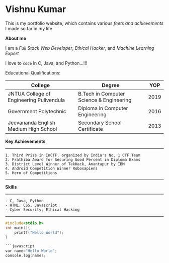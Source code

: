 # Vishnu Kumar

This is my portfolio website, which contains various *feets and achievements* I made so far in my life

**About me**

I am a *Full Stack Web Developer*, *Ethical Hacker*, and *Machine Learning Expert*

I love to ```code``` in C, Java, and Python...!!!


Educational Qualifications:

|College|Degree|YOP|
|---|---|---|
|JNTUA College of Engineering Pulivendula| B.Tech in Computer Science & Engineering|2019|
|Government Polytechnic| Diploma in Computer Engineering| 2016 |
|Jeevananda English Medium High School| Secondary School Certificate | 2013 |


**Key Achievements**

***

    1. Third Prize in InCTF, organized by India's No. 1 CTF Team
    2. Prathiba Award for Securing Good Percent in Diploma Exams
    3. District Level Winner of TekHack, Anantapur by IBM
    4. Android Competition Winner Robosapiens
    5. Hero of Competitions

***

**Skills**

***
    - C, Java, Python
    - HTML, CSS, Javascript
    - Cyber Security, Ethical Hacking
***

```c
#include<stdio.h>
int main(){
    printf("Hello World");
}

```javascript
var name="Hello World";
console.log(name);